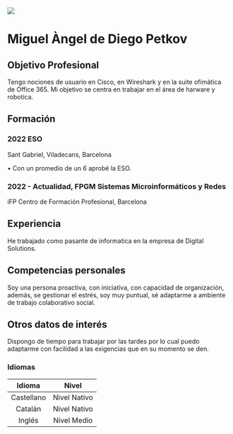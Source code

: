 <img src="file:///C:/Users/Alumno/Downloads/Captura%20de%20pantalla%202023-12-14%20093424.png">

# **Miguel Àngel de Diego Petkov**
## Objetivo Profesional
Tengo nociones de usuario en Cisco, en Wireshark y en la suite ofimática
de Office 365. 
Mi objetivo se centra en trabajar en el área de harware y robotica.

## Formación
### 2022 ESO
Sant Gabriel, Viladecans, Barcelona

• Con un promedio de un 6 aprobé la ESO.
### 2022 - Actualidad, FPGM Sistemas Microinformáticos y Redes
 iFP Centro de Formación Profesional, Barcelona



## Experiencia
He trabajado como pasante de informatica en la empresa de Digital Solutions.

## Competencias personales
Soy una persona proactiva, con iniciativa, con capacidad de
organización, además, se gestionar el estrés, soy muy puntual, sé adaptarme a ambiente
de trabajo colaborativo social.

## Otros datos de interés
Dispongo de tiempo para trabajar por las tardes por lo cual puedo
adaptarme con facilidad a las exigencias que en su momento se den.


### Idiomas
| Idioma | Nivel |
|:---:|   :---:|
|Castellano | Nivel Nativo|
|Catalán| Nivel Nativo|
|Inglés| Nivel Medio|
